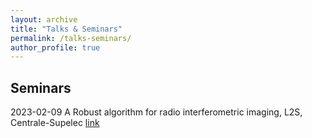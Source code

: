 ```yaml
---
layout: archive
title: "Talks & Seminars"
permalink: /talks-seminars/
author_profile: true
---
```


## Seminars

2023-02-09 A Robust algorithm for radio interferometric imaging, L2S, Centrale-Supelec
[link](https://s3-seminar.github.io/seminars/yassine-mhiri)


